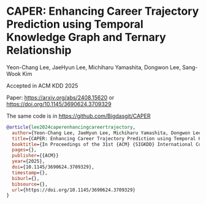 # CAPER: Enhancing Career Trajectory Prediction using Temporal Knowledge Graph and Ternary Relationship

Yeon-Chang Lee, JaeHyun Lee, Michiharu Yamashita, Dongwon Lee, Sang-Wook Kim

Accepted in ACM KDD 2025

Paper: https://arxiv.org/abs/2408.15620 or https://doi.org/10.1145/3690624.3709329

The same code is in https://github.com/Bigdasgit/CAPER

```bibtex
@article{lee2024caperenhancingcareertrajectory,
  author={Yeon-Chang Lee, JaeHyun Lee, Michiharu Yamashita, Dongwon Lee and Sang-Wook Kim},
  title={CAPER: Enhancing Career Trajectory Prediction using Temporal Knowledge Graph and Ternary Relationship},
  booktitle={In Proceedings of the 31st {ACM} {SIGKDD} International Conference on Knowledge Discovery and Data Mining, Toronto, Ontario, Canada, August 3-7, 2025},
  pages={},
  publisher={{ACM}}
  year={2025},
  doi={10.1145/3690624.3709329},
  timestamp={},
  biburl={},
  bibsource={},
  url={https://doi.org/10.1145/3690624.3709329}
}
